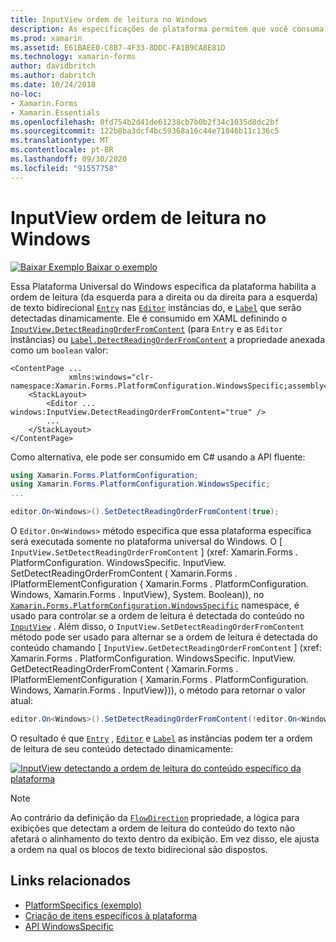 ```yaml
---
title: InputView ordem de leitura no Windows
description: As especificações de plataforma permitem que você consuma a funcionalidade que só está disponível em uma plataforma específica, sem implementar renderizadores ou efeitos personalizados. Este artigo explica como consumir a plataforma específica do Windows que permite que a ordem de leitura do texto bidirecional seja detectada dinamicamente.
ms.prod: xamarin
ms.assetid: E61BAEE0-C8B7-4F33-8DDC-FA1B9CA8E81D
ms.technology: xamarin-forms
author: davidbritch
ms.author: dabritch
ms.date: 10/24/2018
no-loc:
- Xamarin.Forms
- Xamarin.Essentials
ms.openlocfilehash: 0fd754b2d41de61238cb7b0b2f34c1035d8dc2bf
ms.sourcegitcommit: 122b8ba3dcf4bc59368a16c44e71846b11c136c5
ms.translationtype: MT
ms.contentlocale: pt-BR
ms.lasthandoff: 09/30/2020
ms.locfileid: "91557758"
---
```

# <a name="inputview-reading-order-on-windows"></a>InputView ordem de leitura no Windows

[![Baixar Exemplo](~/media/shared/download.png) Baixar o exemplo](https://docs.microsoft.com/samples/xamarin/xamarin-forms-samples/userinterface-platformspecifics)

Essa Plataforma Universal do Windows específica da plataforma habilita a ordem de leitura (da esquerda para a direita ou da direita para a esquerda) de texto bidirecional [`Entry`](xref:Xamarin.Forms.Entry) nas [`Editor`](xref:Xamarin.Forms.Editor) instâncias do, e [`Label`](xref:Xamarin.Forms.Label) que serão detectadas dinamicamente. Ele é consumido em XAML definindo o [`InputView.DetectReadingOrderFromContent`](xref:Xamarin.Forms.PlatformConfiguration.WindowsSpecific.InputView.DetectReadingOrderFromContentProperty) (para `Entry` e as `Editor` instâncias) ou [`Label.DetectReadingOrderFromContent`](xref:Xamarin.Forms.PlatformConfiguration.WindowsSpecific.Label.DetectReadingOrderFromContentProperty) a propriedade anexada como um `boolean` valor:

```xaml
<ContentPage ...
             xmlns:windows="clr-namespace:Xamarin.Forms.PlatformConfiguration.WindowsSpecific;assembly=Xamarin.Forms.Core">
    <StackLayout>
        <Editor ... windows:InputView.DetectReadingOrderFromContent="true" />
        ...
    </StackLayout>
</ContentPage>
```

Como alternativa, ele pode ser consumido em C# usando a API fluente:

```csharp
using Xamarin.Forms.PlatformConfiguration;
using Xamarin.Forms.PlatformConfiguration.WindowsSpecific;
...

editor.On<Windows>().SetDetectReadingOrderFromContent(true);
```

O `Editor.On<Windows>` método especifica que essa plataforma específica será executada somente no plataforma universal do Windows. O [ `InputView.SetDetectReadingOrderFromContent` ] (xref: Xamarin.Forms . PlatformConfiguration. WindowsSpecific. InputView. SetDetectReadingOrderFromContent ( Xamarin.Forms . IPlatformElementConfiguration { Xamarin.Forms . PlatformConfiguration. Windows, Xamarin.Forms . InputView}, System. Boolean)), no [`Xamarin.Forms.PlatformConfiguration.WindowsSpecific`](xref:Xamarin.Forms.PlatformConfiguration.WindowsSpecific) namespace, é usado para controlar se a ordem de leitura é detectada do conteúdo no [`InputView`](xref:Xamarin.Forms.InputView) . Além disso, o `InputView.SetDetectReadingOrderFromContent` método pode ser usado para alternar se a ordem de leitura é detectada do conteúdo chamando [ `InputView.GetDetectReadingOrderFromContent` ] (xref: Xamarin.Forms . PlatformConfiguration. WindowsSpecific. InputView. GetDetectReadingOrderFromContent ( Xamarin.Forms . IPlatformElementConfiguration { Xamarin.Forms . PlatformConfiguration. Windows, Xamarin.Forms . InputView})), o método para retornar o valor atual:

```csharp
editor.On<Windows>().SetDetectReadingOrderFromContent(!editor.On<Windows>().GetDetectReadingOrderFromContent());
```

O resultado é que [`Entry`](xref:Xamarin.Forms.Entry) , [`Editor`](xref:Xamarin.Forms.Editor) e [`Label`](xref:Xamarin.Forms.Label) as instâncias podem ter a ordem de leitura de seu conteúdo detectado dinamicamente:

[![InputView detectando a ordem de leitura do conteúdo específico da plataforma](inputview-reading-order-images/editor-readingorder.png "InputView detectando a ordem de leitura do conteúdo específico da plataforma")](inputview-reading-order-images/editor-readingorder-large.png#lightbox "InputView detectando a ordem de leitura do conteúdo específico da plataforma")

> [!NOTE]
> Ao contrário da definição da [`FlowDirection`](xref:Xamarin.Forms.VisualElement.FlowDirection) propriedade, a lógica para exibições que detectam a ordem de leitura do conteúdo do texto não afetará o alinhamento do texto dentro da exibição. Em vez disso, ele ajusta a ordem na qual os blocos de texto bidirecional são dispostos.

## <a name="related-links"></a>Links relacionados

- [PlatformSpecifics (exemplo)](/samples/xamarin/xamarin-forms-samples/userinterface-platformspecifics)
- [Criação de itens específicos à plataforma](~/xamarin-forms/platform/platform-specifics/index.md#creating-platform-specifics)
- [API WindowsSpecific](xref:Xamarin.Forms.PlatformConfiguration.WindowsSpecific)